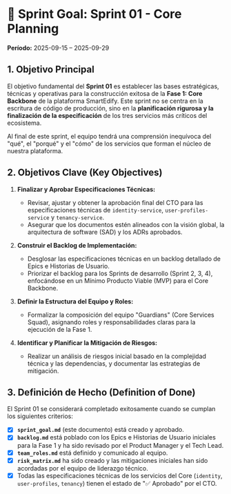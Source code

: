 # 🎯 Sprint Goal: Sprint 01 - Core Planning

**Período:** 2025-09-15 – 2025-09-29

## 1. Objetivo Principal

El objetivo fundamental del **Sprint 01** es establecer las bases estratégicas, técnicas y operativas para la construcción exitosa de la **Fase 1: Core Backbone** de la plataforma SmartEdify. Este sprint no se centra en la escritura de código de producción, sino en la **planificación rigurosa y la finalización de la especificación** de los tres servicios más críticos del ecosistema.

Al final de este sprint, el equipo tendrá una comprensión inequívoca del "qué", el "porqué" y el "cómo" de los servicios que forman el núcleo de nuestra plataforma.

## 2. Objetivos Clave (Key Objectives)

1.  **Finalizar y Aprobar Especificaciones Técnicas:**
    *   Revisar, ajustar y obtener la aprobación final del CTO para las especificaciones técnicas de `identity-service`, `user-profiles-service` y `tenancy-service`.
    *   Asegurar que los documentos estén alineados con la visión global, la arquitectura de software (SAD) y los ADRs aprobados.

2.  **Construir el Backlog de Implementación:**
    *   Desglosar las especificaciones técnicas en un backlog detallado de Epics e Historias de Usuario.
    *   Priorizar el backlog para los Sprints de desarrollo (Sprint 2, 3, 4), enfocándose en un Mínimo Producto Viable (MVP) para el Core Backbone.

3.  **Definir la Estructura del Equipo y Roles:**
    *   Formalizar la composición del equipo "Guardians" (Core Services Squad), asignando roles y responsabilidades claras para la ejecución de la Fase 1.

4.  **Identificar y Planificar la Mitigación de Riesgos:**
    *   Realizar un análisis de riesgos inicial basado en la complejidad técnica y las dependencias, y documentar las estrategias de mitigación.

## 3. Definición de Hecho (Definition of Done)

El Sprint 01 se considerará completado exitosamente cuando se cumplan los siguientes criterios:

- [x] **`sprint_goal.md`** (este documento) está creado y aprobado.
- [x] **`backlog.md`** está poblado con los Epics e Historias de Usuario iniciales para la Fase 1 y ha sido revisado por el Product Manager y el Tech Lead.
- [x] **`team_roles.md`** está definido y comunicado al equipo.
- [x] **`risk_matrix.md`** ha sido creado y las mitigaciones iniciales han sido acordadas por el equipo de liderazgo técnico.
- [x] Todas las especificaciones técnicas de los servicios del Core (`identity`, `user-profiles`, `tenancy`) tienen el estado de "✅ Aprobado" por el CTO.
